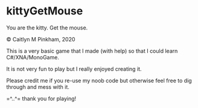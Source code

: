 # kittyGetMouse
You are the kitty. Get the mouse.

© Caitlyn M Pinkham, 2020

This is a very basic game that I made (with help) so that I could learn C#/XNA/MonoGame.

It is not very fun to play but I really enjoyed creating it.

Please credit me if you re-use my noob code but otherwise feel free to dig through and mess with it.

=^..^= thank you for playing!
